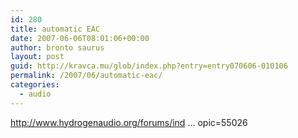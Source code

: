 ```yaml
---
id: 280
title: automatic EAC
date: 2007-06-06T08:01:06+00:00
author: bronto saurus
layout: post
guid: http://kravca.mu/glob/index.php?entry=entry070606-010106
permalink: /2007/06/automatic-eac/
categories:
  - audio
---
```

<a href="http://www.hydrogenaudio.org/forums/index.php?showtopic=55026" target="_blank" >http://www.hydrogenaudio.org/forums/ind &#8230; opic=55026</a>